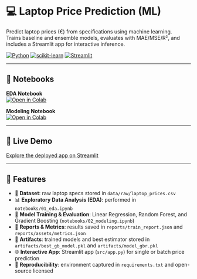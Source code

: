 # 💻 Laptop Price Prediction (ML)

Predict laptop prices (€) from specifications using machine learning.  
Trains baseline and ensemble models, evaluates with MAE/MSE/R², and includes a Streamlit app for interactive inference.

[![Python](https://img.shields.io/badge/Python-3.10%2B-blue)]()
[![scikit-learn](https://img.shields.io/badge/ML-scikit--learn-orange)]()
[![Streamlit](https://img.shields.io/badge/App-Streamlit-red)]()

---

## 📓 Notebooks

**EDA Notebook**  
[![Open in Colab](https://colab.research.google.com/assets/colab-badge.svg)](https://colab.research.google.com/github/NoellaButi/ai-ml-laptop-price/blob/main/notebooks/01_eda.ipynb)

**Modeling Notebook**  
[![Open in Colab](https://colab.research.google.com/assets/colab-badge.svg)](https://colab.research.google.com/github/NoellaButi/ai-ml-laptop-price/blob/main/notebooks/02_modeling.ipynb)

---

## 🚀 Live Demo

<a href="https://laptop-prediction-prices.streamlit.app/" target="_blank">Explore the deployed app on Streamlit</a>

---

## 🔹 Features

- 📂 **Dataset**: raw laptop specs stored in `data/raw/laptop_prices.csv`
- 📊 **Exploratory Data Analysis (EDA)**: performed in `notebooks/01_eda.ipynb`
- 🤖 **Model Training & Evaluation**: Linear Regression, Random Forest, and Gradient Boosting (`notebooks/02_modeling.ipynb`)
- 📝 **Reports & Metrics**: results saved in `reports/train_report.json` and `reports/assets/metrics.json`
- 💾 **Artifacts**: trained models and best estimator stored in `artifacts/best_gb_model.pkl` and `artifacts/model_gbr.pkl`
- 🌐 **Interactive App**: Streamlit app (`src/app.py`) for single or batch price prediction
- 🔄 **Reproducibility**: environment captured in `requirements.txt` and open-source licensed

